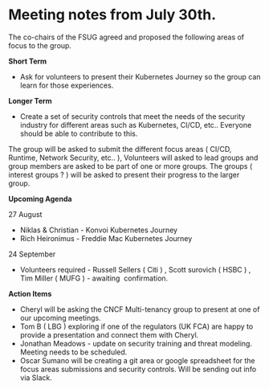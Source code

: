 # Meeting notes from July 30th.

The co-chairs of the FSUG agreed and proposed the following areas of focus to the group. 

**Short Term** 
 - Ask for volunteers to present their Kubernetes Journey so the group can learn for those experiences. 

**Longer Term** 
- Create a set of security controls that meet the needs of the security industry for different areas such as Kubernetes, CI/CD, etc.. Everyone should be able to contribute to this. 

The group will be asked to submit the different focus areas ( CI/CD, Runtime, Network Security, etc.. ), Volunteers will asked to lead groups and group members are asked to be part of one or more groups. The groups ( interest groups ? ) will be asked to present their progress to the larger group. 


**Upcoming Agenda**

27 August  
   - Niklas & Christian -  Konvoi Kubernetes Journey
   - Rich Heironimus -   Freddie Mac Kubernetes Journey 
   
24 September 
   - Volunteers required - Russell Sellers ( Citi ) , Scott surovich ( HSBC ) , Tim Miller ( MUFG ) - awaiting  confirmation. 
   
**Action Items**
- Cheryl will be asking the CNCF Multi-tenancy group to present at one of our upcoming meetings. 
- Tom B ( LBG ) exploring if one of the regulators (UK FCA) are happy to provide a presentation and connect them with Cheryl. 
- Jonathan Meadows - update on security training and threat modeling. Meeting needs to be scheduled. 
- Oscar Sumano will be creating a git area or google spreadsheet for the focus areas submissions and security controls. Will be sending out info via Slack. 
